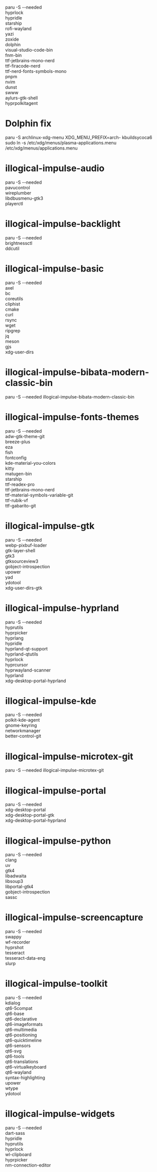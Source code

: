 paru -S --needed \
hyprlock \
hypridle \
starship \
rofi-wayland \
yazi \
zoxide \
dolphin \
visual-studio-code-bin \
fnm-bin \
ttf-jetbrains-mono-nerd \
ttf-firacode-nerd \
ttf-nerd-fonts-symbols-mono \
pnpm \
nvim \
dunst \
swww \
aylurs-gtk-shell \
hyprpolkitagent

# Dolphin fix

paru -S archlinux-xdg-menu
XDG_MENU_PREFIX=arch- kbuildsycoca6
sudo ln -s /etc/xdg/menus/plasma-applications.menu /etc/xdg/menus/applications.menu

# illogical-impulse-audio

paru -S --needed \
pavucontrol \
wireplumber \
libdbusmenu-gtk3 \
playerctl

# illogical-impulse-backlight

paru -S --needed \
brightnessctl \
ddcutil

# illogical-impulse-basic

paru -S --needed \
axel \
bc \
coreutils \
cliphist \
cmake \
curl \
rsync \
wget \
ripgrep \
jq \
meson \
gjs \
xdg-user-dirs

# illogical-impulse-bibata-modern-classic-bin

paru -S --needed illogical-impulse-bibata-modern-classic-bin

# illogical-impulse-fonts-themes

paru -S --needed \
adw-gtk-theme-git \
breeze-plus \
eza \
fish \
fontconfig \
kde-material-you-colors \
kitty \
matugen-bin \
starship \
ttf-readex-pro \
ttf-jetbrains-mono-nerd \
ttf-material-symbols-variable-git \
ttf-rubik-vf \
ttf-gabarito-git

# illogical-impulse-gtk

paru -S --needed \
webp-pixbuf-loader \
gtk-layer-shell \
gtk3 \
gtksourceview3 \
gobject-introspection \
upower \
yad \
ydotool \
xdg-user-dirs-gtk

# illogical-impulse-hyprland

paru -S --needed \
hyprutils \
hyprpicker \
hyprlang \
hypridle \
hyprland-qt-support \
hyprland-qtutils \
hyprlock \
hyprcursor \
hyprwayland-scanner \
hyprland \
xdg-desktop-portal-hyprland

# illogical-impulse-kde

paru -S --needed \
polkit-kde-agent \
gnome-keyring \
networkmanager \
better-control-git

# illogical-impulse-microtex-git

paru -S --needed illogical-impulse-microtex-git

# illogical-impulse-portal

paru -S --needed \
xdg-desktop-portal \
xdg-desktop-portal-gtk \
xdg-desktop-portal-hyprland

# illogical-impulse-python

paru -S --needed \
clang \
uv \
gtk4 \
libadwaita \
libsoup3 \
libportal-gtk4 \
gobject-introspection \
sassc

# illogical-impulse-screencapture

paru -S --needed \
swappy \
wf-recorder \
hyprshot \
tesseract \
tesseract-data-eng \
slurp

# illogical-impulse-toolkit
paru -S --needed \
kdialog \
qt6-5compat  \
qt6-base \
qt6-declarative \
qt6-imageformats \
qt6-multimedia \
qt6-positioning \
qt6-quicktimeline \
qt6-sensors \
qt6-svg \
qt6-tools \
qt6-translations \
qt6-virtualkeyboard \
qt6-wayland \
syntax-highlighting \
upower \
wtype \
ydotool

# illogical-impulse-widgets

paru -S --needed \
dart-sass \
hypridle \
hyprutils \
hyprlock \
wl-clipboard \
hyprpicker \
nm-connection-editor
